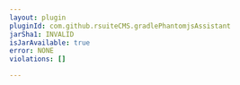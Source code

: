 ```yaml
---
layout: plugin
pluginId: com.github.rsuiteCMS.gradlePhantomjsAssistant
jarSha1: INVALID
isJarAvailable: true
error: NONE
violations: []

---
```


